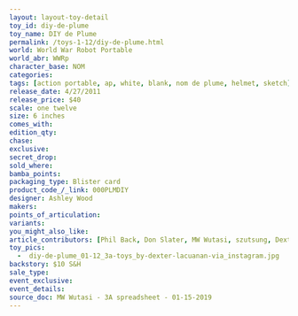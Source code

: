 ```yaml
---
layout: layout-toy-detail 
toy_id: diy-de-plume
toy_name: DIY de Plume
permalink: /toys-1-12/diy-de-plume.html
world: World War Robot Portable
world_abr: WWRp
character_base: NOM
categories: 
tags: [action portable, ap, white, blank, nom de plume, helmet, sketch]
release_date: 4/27/2011
release_price: $40 
scale: one twelve
size: 6 inches
comes_with: 
edition_qty: 
chase: 
exclusive: 
secret_drop: 
sold_where: 
bamba_points: 
packaging_type: Blister card
product_code_/_link: 000PLMDIY
designer: Ashley Wood
makers: 
points_of_articulation: 
variants: 
you_might_also_like: 
article_contributors: [Phil Back, Don Slater, MW Wutasi, szutsung, Dexter Lacuanan]
toy_pics: 
  -  diy-de-plume_01-12_3a-toys_by-dexter-lacuanan-via_instagram.jpg
backstory: $10 S&H
sale_type: 
event_exclusive: 
event_details: 
source_doc: MW Wutasi - 3A spreadsheet - 01-15-2019
---
```

